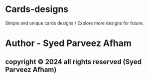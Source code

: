 # Cards-designs
Simple and unique cards designs / Explore more designs for future.

<h1>Author - Syed Parveez Afham</h1>
<h2>copyright © 2024 all rights reserved (Syed Parveez Afham)</h2>
